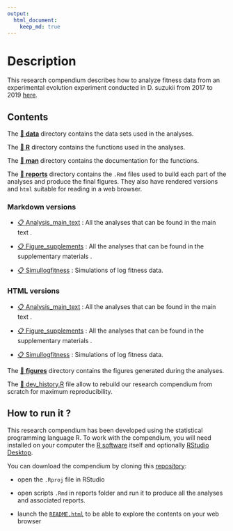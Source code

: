```yaml
---
output: 
  html_document:
    keep_md: true
---
```


<!-- README.md is generated from README.Rmd. Please edit that file -->



# Description


This research compendium describes how to analyze fitness data from an experimental evolution experiment conducted in D. suzukii from 2017 to 2019 [here](https://https://github.com/nrode/AnalysisEvolExp2020).

## Contents

The [:open_file_folder: **data**](data/) directory contains the data sets used in the analyses. 

The [:open_file_folder: **R**](R/) directory contains the functions used in the analyses.

The [:open_file_folder: **man**](man/) directory contains the documentation for the functions.
  
The [:open_file_folder: **reports**](reports/) directory contains the `.Rmd` files used to build each part of the analyses and produce the final figures. They also have rendered versions and `html` suitable for reading in a web browser.

### Markdown versions

 - [:clipboard: Analysis_main_text](reports/analysis_main_text.Rmd) : All the analyses that can be found in the main text .

 - [:clipboard: Figure_supplements](reports/figure_supplements.Rmd) : All the analyses that can be found in the supplementary materials .
 
 - [:clipboard: Simullogfitness](reports/simullogfitness.Rmd) : Simulations of log fitness data.
 
 
### HTML versions

 - [:clipboard: Analysis_main_text](reports/analysis_main_text.html) : All the analyses that can be found in the main text .

 - [:clipboard: Figure_supplements](reports/figure_supplements.html) : All the analyses that can be found in the supplementary materials .
 
 - [:clipboard: Simullogfitness](reports/simullogfitness.html) : Simulations of log fitness data.

The [:open_file_folder: **figures**](figures/) directory contains the figures generated during the analyses.

The [:hammer: dev_history.R](dev_history.R) file allow to rebuild our research compendium from scratch for maximum reproducibility.


## How to run it ?

This research compendium has been developed using the statistical programming language R. To work with the compendium, you will need
installed on your computer the [R software](https://cloud.r-project.org/)
itself and optionally [RStudio Desktop](https://rstudio.com/products/rstudio/download/).

You can download the compendium by cloning this [repository](https://https://github.com/nrode/AnalysisEvolExp2020):
  
  - open the `.Rproj` file in RStudio

  - open scripts `.Rmd` in reports folder and run it to produce all the analyses and associated reports.
  
  - launch the [`README.html`](README.html) to be able to explore the contents on your web browser



